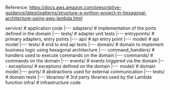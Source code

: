
Reference: https://docs.aws.amazon.com/prescriptive-guidance/latest/patterns/structure-a-python-project-in-hexagonal-architecture-using-aws-lambda.html


service/  # application code
|--- adapters/  # implementation of the ports defined in the domain
     |--- tests/  # adapter unit tests
|--- entrypoints/  # primary adapters, entry points
     |--- api/  # api entry point
          |--- model/  # api model
          |--- tests/  # end to end api tests
|--- domain/  # domain to implement business logic using hexagonal architecture
     |--- command_handlers/  # handlers used to execute commands on the domain
     |--- commands/  # commands on the domain
     |--- events/  # events triggered via the domain
     |--- exceptions/  # exceptions defined on the domain
     |--- model/  # domain model
     |--- ports/  # abstractions used for external communication
     |--- tests/  # domain tests
|--- libraries/  # 3rd party libraries used by the Lambda function
infra/  # infrastructure code
